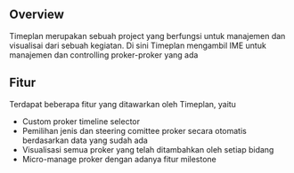 ## Overview
Timeplan merupakan sebuah project yang berfungsi untuk manajemen dan visualisai dari sebuah kegiatan. Di sini Timeplan mengambil IME untuk manajemen dan controlling proker-proker yang ada<br/>

## Fitur
Terdapat beberapa fitur yang ditawarkan oleh Timeplan, yaitu<br/>
- Custom proker timeline selector <br/>
- Pemilihan jenis dan steering comittee proker secara otomatis berdasarkan data yang sudah ada <br/>
- Visualisasi semua proker yang telah ditambahkan oleh setiap bidang <br/>
- Micro-manage proker dengan adanya fitur milestone <br/>
